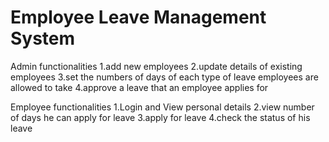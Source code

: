 # Employee Leave Management System
Admin functionalities
1.add new employees
2.update details of existing employees
3.set the numbers of days of each type of leave employees are allowed to take
4.approve a leave that an employee applies for

Employee functionalities
1.Login and View personal details
2.view number of days he can apply for leave 
3.apply for leave
4.check the status of his leave
